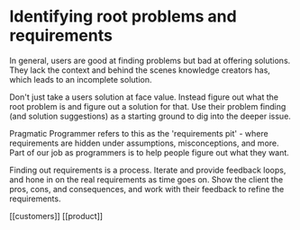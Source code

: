 # Identifying root problems and requirements

In general, users are good at finding problems but bad at offering solutions. They lack the context and behind the scenes knowledge creators has, which leads to an incomplete solution.

Don't just take a users solution at face value. Instead figure out what the root problem is and figure out a solution for that. Use their problem finding (and solution suggestions) as a starting ground to dig into the deeper issue.

Pragmatic Programmer refers to this as the 'requirements pit' - where requirements are hidden under assumptions, misconceptions, and more. Part of our job as programmers is to help people figure out what they want.

Finding out requirements is a process. Iterate and provide feedback loops, and hone in on the real requirements as time goes on. Show the client the pros, cons, and consequences, and work with their feedback to refine the requirements.

[[customers]]
[[product]]